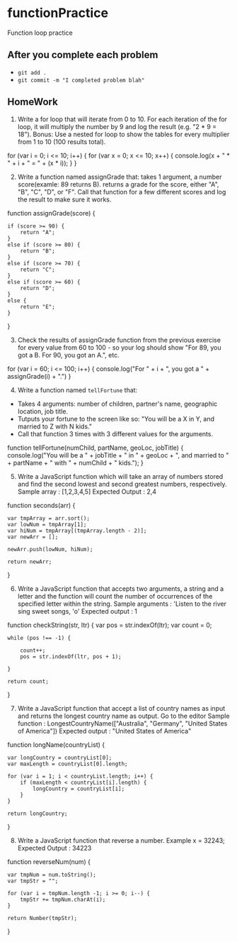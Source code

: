 # functionPractice
Function loop practice

## After you complete each problem
- `git add .`
- `git commit -m "I completed problem blah"`



## HomeWork

1.  Write a for loop that will iterate from 0 to 10. For each iteration of the for loop, it will multiply the number by 9 and log the result (e.g. "2 * 9 = 18").
Bonus: Use a nested for loop to show the tables for every multiplier from 1 to 10 (100 results total).

for (var i = 0; i <= 10; i++) {
	for (var x = 0; x <= 10; x++) {
		console.log(x + " * " + i + " = " + (x * i));
    }
}

2.  Write a function named assignGrade that:
takes 1 argument, a number score(examle: 89 returns B).
returns a grade for the score, either "A", "B", "C", "D", or "F".
Call that function for a few different scores and log the result to make sure it works.

function assignGrade(score) {

	if (score >= 90) {
		return "A";
    }
	else if (score >= 80) {
		return "B";
    }
	else if (score >= 70) {
		return "C";
    }
	else if (score >= 60) {
		return "D";
    }
	else {
		return "E";
    }
}

3.  Check the results of assignGrade function from the previous exercise for every value from 60 to 100 - so your log should show "For 89, you got a B. For 90, you got an A.", etc.

for (var i = 60; i <= 100; i++) {
	console.log("For " + i + ", you got a " + assignGrade(i) + ".")
} 

4. Write a function named `tellFortune` that:

- Takes 4 arguments: number of children, partner's name, geographic location, job title.
- Tutputs your fortune to the screen like so: "You will be a X in Y, and married to Z with N kids."
- Call that function 3 times with 3 different values for the arguments.

function tellFortune(numChild, partName, geoLoc, jobTitle) {
	console.log("You will be a " + jobTitle + " in " + geoLoc + ", and married to " + partName + " with " + numChild + " kids.");
}

5. Write a JavaScript function which will take an array of numbers stored and find the second lowest and second greatest numbers, respectively. 
Sample array : [1,2,3,4,5]
Expected Output : 2,4

function seconds(arr) {

	var tmpArray = arr.sort();
	var lowNum = tmpArray[1];
	var hiNum = tmpArray[(tmpArray.length - 2)];
	var newArr = [];

	newArr.push(lowNum, hiNum);

	return newArr;
} 

6. Write a JavaScript function that accepts two arguments, a string and a letter and the function will count the number of occurrences of the specified letter within the string. 
Sample arguments : 'Listen to the river sing sweet songs, 'o' 
Expected output : 1 

function checkString(str, ltr) {
	var pos = str.indexOf(ltr);
	var count = 0;

	while (pos !== -1) {

  		count++;
  		pos = str.indexOf(ltr, pos + 1);

	}

	return count;
}

7.  Write a JavaScript function that accept a list of country names as input and returns the longest country name as output. Go to the editor 
Sample function : LongestCountryName(["Australia", "Germany", "United States of America"])
Expected output : "United States of America"

function longName(countryList) {

	var longCountry = countryList[0];
	var maxLength = countryList[0].length;

	for (var i = 1; i < countryList.length; i++) {
		if (maxLength < countryList[i].length) {
			longCountry = countryList[i];
        }
    }

	return longCountry;
}

8.  Write a JavaScript function that reverse a number. 
Example x = 32243;
Expected Output : 34223

function reverseNum(num) {

	var tmpNum = num.toString();
	var tmpStr = "";

	for (var i = tmpNum.length -1; i >= 0; i--) {
		tmpStr += tmpNum.charAt(i);
    }

	return Number(tmpStr);
}


